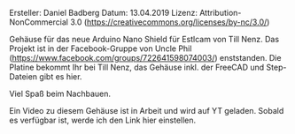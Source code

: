 Ersteller:	Daniel Badberg
Datum:		13.04.2019
Lizenz:		Attribution-NonCommercial 3.0 (https://creativecommons.org/licenses/by-nc/3.0/)



Gehäuse für das neue Arduino Nano Shield für Estlcam von Till Nenz. 
Das Projekt ist in der Facebook-Gruppe von Uncle Phil (https://www.facebook.com/groups/722641598074003/) enststanden. 
Die Platine bekommt Ihr bei Till Nenz, das Gehäuse inkl. der FreeCAD und Step-Dateien gibt es hier.

Viel Spaß beim Nachbauen.

Ein Video zu diesem Gehäuse ist in Arbeit und wird auf YT geladen. Sobald es verfügbar ist, werde ich den Link hier einstellen.
